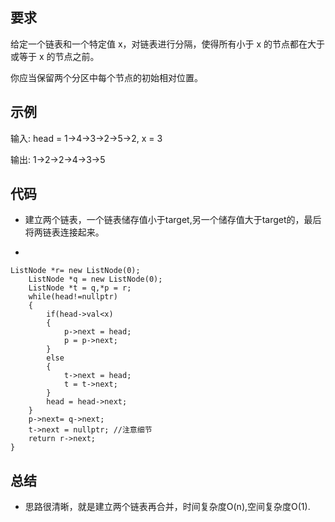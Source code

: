 ## 要求
给定一个链表和一个特定值 x，对链表进行分隔，使得所有小于 x 的节点都在大于或等于 x 的节点之前。

你应当保留两个分区中每个节点的初始相对位置。
## 示例
输入: head = 1->4->3->2->5->2, x = 3

输出: 1->2->2->4->3->5
## 代码
- 建立两个链表，一个链表储存值小于target,另一个储存值大于target的，最后将两链表连接起来。

-

    ListNode *r= new ListNode(0);
        ListNode *q = new ListNode(0);
        ListNode *t = q,*p = r;
        while(head!=nullptr)
        {
            if(head->val<x) 
            {
                p->next = head;
                p = p->next;
            }
            else
            {
                t->next = head;
                t = t->next;
            }
            head = head->next;
        }
        p->next= q->next;
        t->next = nullptr; //注意细节
        return r->next;
    }
## 总结
- 思路很清晰，就是建立两个链表再合并，时间复杂度O(n),空间复杂度O(1).